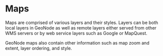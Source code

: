 # Maps
Maps are comprised of various layers and their styles. Layers can be both local layers in GeoNode as well as remote layers either served from other WMS servers or by web service layers such as Google or MapQuest.

GeoNode maps also contain other information such as map zoom and extent, layer ordering, and style.
